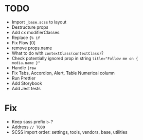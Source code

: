 # TODO

- Import `_base.scss` to layout
- Destructure props
- Add cx modifierClasses
- Replace `{% if`
- Fix Flow [0]
- remove props.name
- What to do with `contextClass(contextClass)`?
- Check potentially ignored prop in string `title="Follow me on { media.name }"`
- Handle `|raw`
- Fix Tabs, Accordion, Alert, Table Numerical column
- Run Prettier
- Add Storybook
- Add Jest tests

# Fix

- Keep sass prefix `b-`?
- Address `// TODO`
- SCSS import order: settings, tools, vendors, base, utilities
